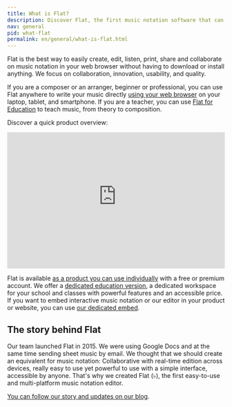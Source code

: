 ```yaml
---
title: What is Flat?
description: Discover Flat, the first music notation software that can be used by anyone. Easy-to-use, and available in your web browser and as a mobile, that's the best tool to write your music anywhere!
nav: general
pid: what-flat
permalink: en/general/what-is-flat.html
---
```


Flat is the best way to easily create, edit, listen, print, share and collaborate on music notation in your web browser without having to download or install anything. We focus on collaboration, innovation, usability, and quality.

If you are a composer or an arranger, beginner or professional, you can use Flat anywhere to write your music directly [using your web browser](https://flat.io) on your laptop, tablet, and smartphone. If you are a teacher, you can use [Flat for Education](https://flat.io/edu) to teach music, from theory to composition.

Discover a quick product overview:

<iframe width="100%" height="315" src="https://www.youtube-nocookie.com/embed/SNbRUiBZ4Uw" frameborder="0" allow="accelerometer; autoplay; encrypted-media; gyroscope; picture-in-picture" allowfullscreen></iframe>


Flat is available [as a product you can use individually](https://flat.io) with a free or premium account. We offer a [dedicated education version](https://flat.io/edu), a dedicated workspace for your school and classes with powerful features and an accessible price. If you want to embed interactive music notation or our editor in your product or website, you can use [our dedicated embed](https://flat.io/developers/embed).

## The story behind Flat

Our team launched Flat in 2015. We were using Google Docs and at the same time sending sheet music by email. We thought that we should create an equivalent for music notation: Collaborative with real-time edition across devices, really easy to use yet powerful to use with a simple interface, accessible by anyone. That's why we created Flat (♭), the first easy-to-use and multi-platform music notation editor.

[You can follow our story and updates on our blog](https://blog.flat.io/tag/flat-story/).